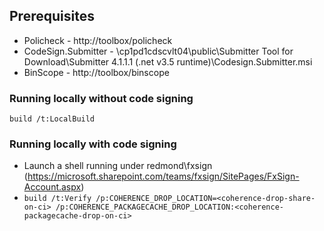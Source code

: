 ## Prerequisites

* Policheck - http://toolbox/policheck
* CodeSign.Submitter - \\cp1pd1cdscvlt04\public\Submitter Tool for Download\Submitter 4.1.1.1 (.net v3.5 runtime)\Codesign.Submitter.msi
* BinScope - http://toolbox/binscope

### Running locally without code signing

`build /t:LocalBuild`

### Running locally with code signing
* Launch a shell running under redmond\fxsign (https://microsoft.sharepoint.com/teams/fxsign/SitePages/FxSign-Account.aspx)
* `build /t:Verify /p:COHERENCE_DROP_LOCATION=<coherence-drop-share-on-ci> /p:COHERENCE_PACKAGECACHE_DROP_LOCATION:<coherence-packagecache-drop-on-ci>`

